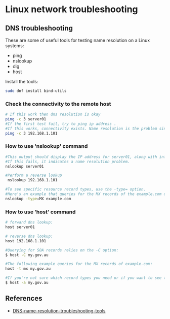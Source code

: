 # Linux network troubleshooting

## DNS troubleshooting

These are some of useful tools for testing name resolution on a Linux systems:

- ping
- nslookup
- dig
- host

Install the tools:

```bash
sudo dnf install bind-utils
```

### Check the connectivity to the remote host

``` bash
# If this work then dns resolution is okay
ping -c 3 server01
#If the first test fail, try to ping ip address . 
#If this works, connectivity exists. Name resolution is the problem since that's where the failure appears. 
ping -c 3 192.168.1.101
```

### How to use 'nslookup' command

```bash
#This output should display the IP address for server01, along with information about which server resolves the name. 
#If this fails, it indicates a name resolution problem.
nslookup server01

#Perform a reverse lookup
 nslookup 192.168.1.101

#To see specific resource record types, use the -type= option. 
#Here's an example that queries for the MX records of the example.com domain
nslookup -type=MX example.com

```

### How to use 'host' command

```bash
# forward dns lookup:
host server01

# reverse dns lookup:
host 192.168.1.101

#Querying for SOA records relies on the -C option:
$ host -C my.gov.au

#The following example queries for the MX records of example.com:
host -t mx my.gov.au

#If you're not sure which record types you need or if you want to see them all, use the -a (any) option:
$ host -a my.gov.au

```

## References

- [DNS-name-resolution-troubleshooting-tools](https://www.redhat.com/en/blog/DNS-name-resolution-troubleshooting-tools)